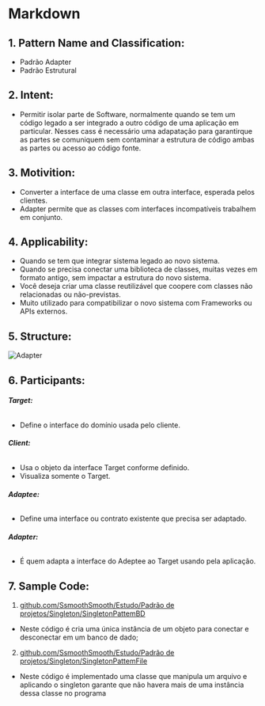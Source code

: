 # **Markdown**

## 1. **Pattern Name and Classification:**
* Padrão Adapter
* Padrão Estrutural

## 2. **Intent:**
*  Permitir isolar parte de Software, normalmente quando se tem um código
   legado a ser integrado a outro código de uma aplicação em particular. Nesses cass é necessário uma adapatação para garantirque as partes se comuniquem sem contaminar a estrutura de código ambas as partes ou acesso ao código fonte.

## 3. **Motivition:**
* Converter a interface de uma classe em outra interface, esperada pelos clientes.
* Adapter permite que as classes com interfaces incompatíveis trabalhem em conjunto.
## 4. **Applicability:**
* Quando se tem que integrar sistema legado ao novo sistema.
* Quando se precisa conectar uma biblioteca de classes, muitas vezes em formato antigo, sem impactar a estrutura do novo sistema.
* Você deseja criar uma classe reutilizável que coopere com classes não relacionadas ou não-previstas.
* Muito utilizado para compatibilizar o novo sistema com Frameworks ou APIs externos.

## 5. **Structure:**
![Adapter]()

## 6. **Participants:**

######    **Target:**
* Define o interface do domínio usada pelo cliente.

######    **Client:**
* Usa o objeto da interface Target conforme definido.
* Visualiza somente o Target. 

######    **Adaptee:**
* Define uma interface ou contrato existente que precisa ser adaptado.

######    **Adapter:**
* É quem adapta a interface do Adeptee ao Target usando pela aplicação. 

## 7. **Sample Code:**
1. [github.com/SsmoothSmooth/Estudo/Padrão de projetos/Singleton/SingletonPattemBD]()
* Neste código é cria uma única instância de um objeto para conectar e desconectar em um banco de dado;

 2. [github.com/SsmoothSmooth/Estudo/Padrão de projetos/Singleton/SingletonPattemFile]()
* Neste código é implementado uma classe que manipula um arquivo e aplicando o singleton garante que não havera mais de uma instância dessa classe no programa

